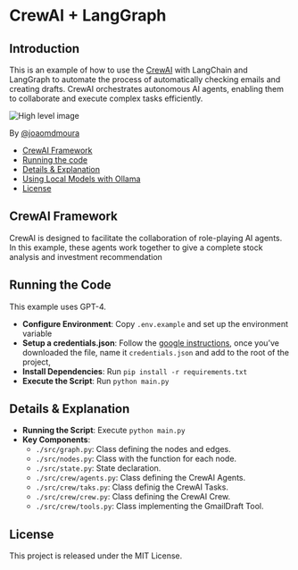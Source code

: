 # CrewAI + LangGraph

## Introduction
This is an example of how to use the [CrewAI](https://github.com/joaomdmoura/crewai) with LangChain and LangGraph to automate the process of automatically checking emails and creating drafts. CrewAI orchestrates autonomous AI agents, enabling them to collaborate and execute complex tasks efficiently.

![High level image](./CrewAI-LangGraph.png)


By [@joaomdmoura](https://x.com/joaomdmoura)

- [CrewAI Framework](#crewai-framework)
- [Running the code](#running-the-code)
- [Details & Explanation](#details--explanation)
- [Using Local Models with Ollama](#using-local-models-with-ollama)
- [License](#license)

## CrewAI Framework
CrewAI is designed to facilitate the collaboration of role-playing AI agents. In this example, these agents work together to give a complete stock analysis and investment recommendation

## Running the Code
This example uses GPT-4.

- **Configure Environment**: Copy `.env.example` and set up the environment variable
- **Setup a credentials.json**: Follow the [google instructions](https://developers.google.com/gmail/api/quickstart/python#authorize_credentials_for_a_desktop_application), once you’ve downloaded the file, name it `credentials.json` and add to the root of the project,
- **Install Dependencies**: Run `pip install -r requirements.txt`
- **Execute the Script**: Run `python main.py`

## Details & Explanation
- **Running the Script**: Execute `python main.py`
- **Key Components**:
	- `./src/graph.py`: Class defining the nodes and edges.
	- `./src/nodes.py`: Class with the function for each node.
	- `./src/state.py`: State declaration.
	- `./src/crew/agents.py`: Class defining the CrewAI Agents.
	- `./src/crew/taks.py`: Class definig the CrewAI Tasks.
	- `./src/crew/crew.py`: Class defining the CrewAI Crew.
	- `./src/crew/tools.py`: Class implementing the GmailDraft Tool.

## License
This project is released under the MIT License.
